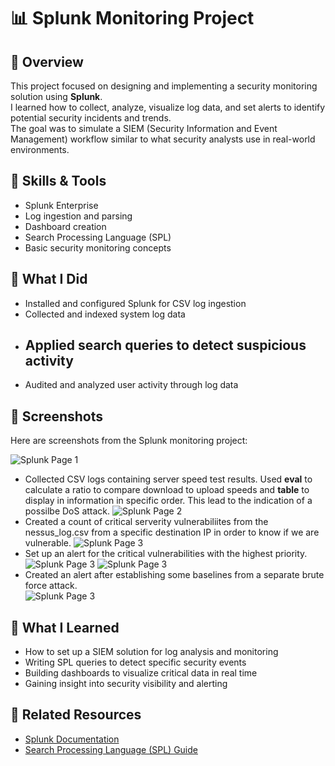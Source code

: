 # 📊 Splunk Monitoring Project

## 📜 Overview
This project focused on designing and implementing a security monitoring solution using **Splunk**.  
I learned how to collect, analyze, visualize log data, and set alerts to identify potential security incidents and trends.  
The goal was to simulate a SIEM (Security Information and Event Management) workflow similar to what security analysts use in real-world environments.

## 🧰 Skills & Tools
- Splunk Enterprise
- Log ingestion and parsing
- Dashboard creation
- Search Processing Language (SPL)
- Basic security monitoring concepts

## 🧪 What I Did
- Installed and configured Splunk for CSV log ingestion  
- Collected and indexed system log data    
- Applied search queries to detect suspicious activity
  -  
- Audited and analyzed user activity through log data

## 📸 Screenshots

Here are screenshots from the Splunk monitoring project:

![Splunk Page 1](https://raw.githubusercontent.com/e-salinas/Boot_Camp_Projects/main/Splunk_Monitoring/Images/SplunkProject_Page1.png)
- Collected CSV logs containing server speed test results.  Used **eval** to calculate a ratio to compare download to upload speeds and **table** to display in information in specific order.  This lead to the indication of a possilbe DoS attack.
![Splunk Page 2](https://raw.githubusercontent.com/e-salinas/Boot_Camp_Projects/main/Splunk_Monitoring/Images/SplunkProject_Page2.png)
- Created a count of critical serverity vulnerabiliites from the nessus_log.csv from a specific destination IP in order to know if we are vulnerable.
![Splunk Page 3](https://raw.githubusercontent.com/e-salinas/Boot_Camp_Projects/main/Splunk_Monitoring/Images/SplunkProject_Page3.png)
- Set up an alert for the critical vulnerabilities with the highest priority.  
![Splunk Page 3](https://raw.githubusercontent.com/e-salinas/Boot_Camp_Projects/main/Splunk_Monitoring/Images/SplunkProject_Page4.png)
![Splunk Page 3](https://raw.githubusercontent.com/e-salinas/Boot_Camp_Projects/main/Splunk_Monitoring/Images/SplunkProject_Page5.png)
- Created an alert after establishing some baselines from a separate brute force attack.    
![Splunk Page 3](https://raw.githubusercontent.com/e-salinas/Boot_Camp_Projects/main/Splunk_Monitoring/Images/SplunkProject_Page6.png)

## 🧠 What I Learned
- How to set up a SIEM solution for log analysis and monitoring  
- Writing SPL queries to detect specific security events  
- Building dashboards to visualize critical data in real time  
- Gaining insight into security visibility and alerting

## 🔗 Related Resources
- [Splunk Documentation](https://docs.splunk.com/)
- [Search Processing Language (SPL) Guide](https://docs.splunk.com/Documentation/Splunk/latest/SearchTutorial/WelcometotheSearchTutorial)
